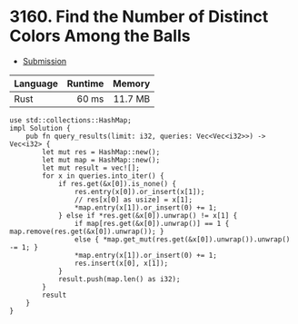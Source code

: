 # 3160. Find the Number of Distinct Colors Among the Balls
- [Submission](https://leetcode.com/submissions/detail/1267869567/)

| Language | Runtime | Memory |
| :-       |       -:|      -:|
| Rust | 60 ms | 11.7 MB |
```
use std::collections::HashMap;
impl Solution {
    pub fn query_results(limit: i32, queries: Vec<Vec<i32>>) -> Vec<i32> {
        let mut res = HashMap::new();
        let mut map = HashMap::new();
        let mut result = vec![];
        for x in queries.into_iter() {
            if res.get(&x[0]).is_none() {
                res.entry(x[0]).or_insert(x[1]);
                // res[x[0] as usize] = x[1];
                *map.entry(x[1]).or_insert(0) += 1;
            } else if *res.get(&x[0]).unwrap() != x[1] {
                if map[res.get(&x[0]).unwrap()] == 1 { map.remove(res.get(&x[0]).unwrap()); }
                else { *map.get_mut(res.get(&x[0]).unwrap()).unwrap() -= 1; }
                *map.entry(x[1]).or_insert(0) += 1;
                res.insert(x[0], x[1]);
            }
            result.push(map.len() as i32);
        }
        result
    }
}
```
